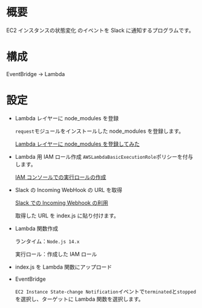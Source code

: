 # 概要

EC2 インスタンスの状態変化 のイベントを Slack に通知するプログラムです。

# 構成

EventBridge → Lambda

# 設定

- Lambda レイヤーに node_modules を登録

  `request`モジュールをインストールした node_modules を登録します。

  [Lambda レイヤーに node_modules を登録してみた](https://zenn.dev/mn87/articles/c421ebaea55f8b)

- Lambda 用 IAM ロール作成
  `AWSLambdaBasicExecutionRole`ポリシーを付与します。

  [IAM コンソールでの実行ロールの作成](https://docs.aws.amazon.com/ja_jp/lambda/latest/dg/lambda-intro-execution-role.html#permissions-executionrole-console)

- Slack の Incoming WebHook の URL を取得

  [Slack での Incoming Webhook の利用](https://slack.com/intl/ja-jp/help/articles/115005265063-Slack-%E3%81%A7%E3%81%AE-Incoming-Webhook-%E3%81%AE%E5%88%A9%E7%94%A8)

  取得した URL を index.js に貼り付けます。

- Lambda 関数作成

  ランタイム：`Node.js 14.x`

  実行ロール：作成した IAM ロール

- index.js を Lambda 関数にアップロード

- EventBridge

  `EC2 Instance State-change Notification`イベントで`terminated`と`stopped`を選択し、ターゲットに Lambda 関数を選択します。
